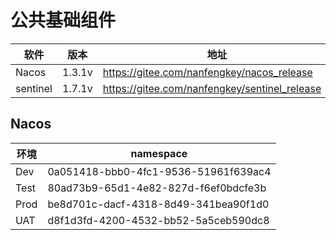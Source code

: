 
# 公共基础组件
| 软件  | 版本  |　地址   |
| ------------ | ------------ | ------------ |
|  Nacos |  1.3.1v  |   https://gitee.com/nanfengkey/nacos_release |
|  sentinel  | 1.7.1v  |  https://gitee.com/nanfengkey/sentinel_release  |


## Nacos
| 环境  | namespace  |
| ------------ | ------------ | 
|  Dev |  0a051418-bbb0-4fc1-9536-51961f639ac4  |  
|  Test |  80ad73b9-65d1-4e82-827d-f6ef0bdcfe3b  |  
|  Prod | be8d701c-dacf-4318-8d49-341bea90f1d0  |  
|  UAT  | d8f1d3fd-4200-4532-bb52-5a5ceb590dc8  | 
